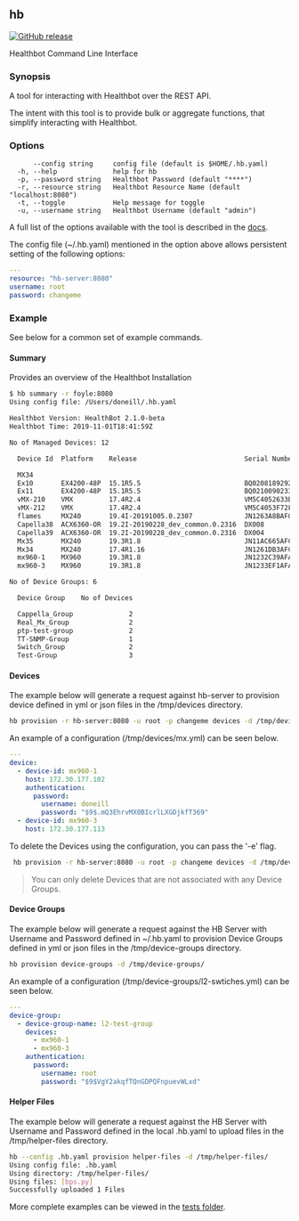 ## hb

[![GitHub release](https://img.shields.io/github/v/release/damianoneill/hb.svg)](https://GitHub.com/damianoneill/hb/releases/)

Healthbot Command Line Interface

### Synopsis

A tool for interacting with Healthbot over the REST API.

The intent with this tool is to provide bulk or aggregate functions, that
simplify interacting with Healthbot.

### Options

```
      --config string     config file (default is $HOME/.hb.yaml)
  -h, --help              help for hb
  -p, --password string   Healthbot Password (default "****")
  -r, --resource string   Healthbot Resource Name (default "localhost:8080")
  -t, --toggle            Help message for toggle
  -u, --username string   Healthbot Username (default "admin")
```

A full list of the options available with the tool is described in the [docs](./docs/hb.md).

The config file (~/.hb.yaml) mentioned in the option above allows persistent setting of the following options:

```yaml
---
resource: "hb-server:8080"
username: root
password: changeme
```

### Example

See below for a common set of example commands.

#### Summary

Provides an overview of the Healthbot Installation

```sh
$ hb summary -r foyle:8080
Using config file: /Users/doneill/.hb.yaml

Healthbot Version: HealthBot 2.1.0-beta
Healthbot Time: 2019-11-01T18:41:59Z

No of Managed Devices: 12

  Device Id  Platform    Release                           Serial Number

  MX34
  Ex10       EX4200-48P  15.1R5.5                          BQ0208189292
  Ex11       EX4200-48P  15.1R5.5                          BQ0210090233
  vMX-210    VMX         17.4R2.4                          VM5C4052633B
  vMX-212    VMX         17.4R2.4                          VM5C4053F72F
  flames     MX240       19.4I-20191005.0.2307             JN1263A8BAFC
  Capella38  ACX6360-OR  19.2I-20190228_dev_common.0.2316  DX008
  Capella39  ACX6360-OR  19.2I-20190228_dev_common.0.2316  DX004
  Mx35       MX240       19.3R1.8                          JN11AC665AFC
  Mx34       MX240       17.4R1.16                         JN1261DB3AFC
  mx960-1    MX960       19.3R1.8                          JN1232C39AFA
  mx960-3    MX960       19.3R1.8                          JN1233EF1AFA

No of Device Groups: 6

  Device Group    No of Devices

  Cappella_Group              2
  Real_Mx_Group               2
  ptp-test-group              2
  TT-SNMP-Group               1
  Switch_Group                2
  Test-Group                  3
```

#### Devices

The example below will generate a request against hb-server to provision device defined in yml or json files in the /tmp/devices directory.

```sh
hb provision -r hb-server:8080 -u root -p changeme devices -d /tmp/devices/
```

An example of a configuration (/tmp/devices/mx.yml) can be seen below.

```yaml
---
device:
  - device-id: mx960-1
    host: 172.30.177.102
    authentication:
      password:
        username: doneill
        password: "$9$.mQ3EhrvMX0BIcrlLXGDjkfT369"
  - device-id: mx960-3
    host: 172.30.177.113
```

To delete the Devices using the configuration, you can pass the '-e' flag.

```sh
 hb provision -r hb-server:8080 -u root -p changeme devices -d /tmp/devices/mx.yml -e
```

> You can only delete Devices that are not associated with any Device Groups.

#### Device Groups

The example below will generate a request against the HB Server with Username and Password defined in ~/.hb.yaml to provision Device Groups defined in yml or json files in the /tmp/device-groups directory.

```sh
hb provision device-groups -d /tmp/device-groups/
```

An example of a configuration (/tmp/device-groups/l2-swtiches.yml) can be seen below.

```yaml
---
device-group:
  - device-group-name: l2-test-group
    devices:
      - mx960-1
      - mx960-3
    authentication:
      password:
        username: root
        password: "$9$VgY2akqfTQnGDPQFnpuevWLxd"
```

#### Helper Files

The example below will generate a request against the HB Server with Username and Password defined in the local .hb.yaml to upload files in the /tmp/helper-files directory.

```sh
hb --config .hb.yaml provision helper-files -d /tmp/helper-files/
Using config file: .hb.yaml
Using directory: /tmp/helper-files/
Using files: [bps.py]
Successfully uploaded 1 Files
```

More complete examples can be viewed in the [tests folder](./cmd/provision/testdata/).
